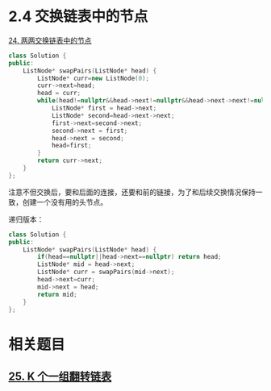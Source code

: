 # 2.4 交换链表中的节点

[24. 两两交换链表中的节点](https://leetcode.cn/problems/swap-nodes-in-pairs/)

```cpp
class Solution {
public:
    ListNode* swapPairs(ListNode* head) {
        ListNode* curr=new ListNode(0);
        curr->next=head;
        head = curr;
        while(head!=nullptr&&head->next!=nullptr&&head->next->next!=nullptr){
            ListNode* first = head->next;
            ListNode* second=head->next->next;
            first->next=second->next;
            second->next = first;
            head->next = second;
            head=first;
        }
        return curr->next;
    }
};
```

注意不但交换后，要和后面的连接，还要和前的链接，为了和后续交换情况保持一致，创建一个没有用的头节点。

递归版本：

```cpp
class Solution {
public:
    ListNode* swapPairs(ListNode* head) {
        if(head==nullptr||head->next==nullptr) return head;
        ListNode* mid = head->next;
        ListNode* curr = swapPairs(mid->next);
        head->next=curr;
        mid->next = head;
        return mid;
    }
};
```

# 相关题目

## [25. K 个一组翻转链表](https://leetcode.cn/problems/reverse-nodes-in-k-group/)

